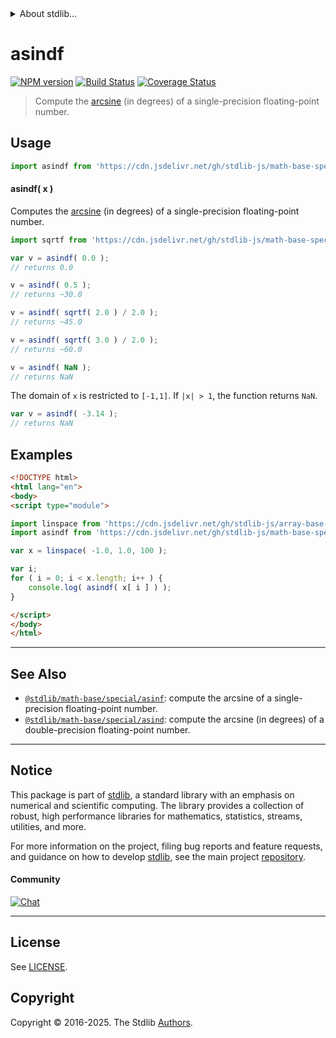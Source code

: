<!--

@license Apache-2.0

Copyright (c) 2024 The Stdlib Authors.

Licensed under the Apache License, Version 2.0 (the "License");
you may not use this file except in compliance with the License.
You may obtain a copy of the License at

   http://www.apache.org/licenses/LICENSE-2.0

Unless required by applicable law or agreed to in writing, software
distributed under the License is distributed on an "AS IS" BASIS,
WITHOUT WARRANTIES OR CONDITIONS OF ANY KIND, either express or implied.
See the License for the specific language governing permissions and
limitations under the License.

-->


<details>
  <summary>
    About stdlib...
  </summary>
  <p>We believe in a future in which the web is a preferred environment for numerical computation. To help realize this future, we've built stdlib. stdlib is a standard library, with an emphasis on numerical and scientific computation, written in JavaScript (and C) for execution in browsers and in Node.js.</p>
  <p>The library is fully decomposable, being architected in such a way that you can swap out and mix and match APIs and functionality to cater to your exact preferences and use cases.</p>
  <p>When you use stdlib, you can be absolutely certain that you are using the most thorough, rigorous, well-written, studied, documented, tested, measured, and high-quality code out there.</p>
  <p>To join us in bringing numerical computing to the web, get started by checking us out on <a href="https://github.com/stdlib-js/stdlib">GitHub</a>, and please consider <a href="https://opencollective.com/stdlib">financially supporting stdlib</a>. We greatly appreciate your continued support!</p>
</details>

# asindf

[![NPM version][npm-image]][npm-url] [![Build Status][test-image]][test-url] [![Coverage Status][coverage-image]][coverage-url] <!-- [![dependencies][dependencies-image]][dependencies-url] -->

> Compute the [arcsine][arcsine] (in degrees) of a single-precision floating-point number.



<section class="usage">

## Usage

```javascript
import asindf from 'https://cdn.jsdelivr.net/gh/stdlib-js/math-base-special-asindf@esm/index.mjs';
```

#### asindf( x )

Computes the [arcsine][arcsine] (in degrees) of a single-precision floating-point number.

```javascript
import sqrtf from 'https://cdn.jsdelivr.net/gh/stdlib-js/math-base-special-sqrtf@esm/index.mjs';

var v = asindf( 0.0 );
// returns 0.0

v = asindf( 0.5 );
// returns ~30.0

v = asindf( sqrtf( 2.0 ) / 2.0 );
// returns ~45.0

v = asindf( sqrtf( 3.0 ) / 2.0 );
// returns ~60.0

v = asindf( NaN );
// returns NaN
```

The domain of `x` is restricted to `[-1,1]`. If `|x| > 1`, the function returns `NaN`.

```javascript
var v = asindf( -3.14 );
// returns NaN
```

</section>

<!-- /.usage -->

<section class="examples">

## Examples

<!-- eslint no-undef: "error" -->

```html
<!DOCTYPE html>
<html lang="en">
<body>
<script type="module">

import linspace from 'https://cdn.jsdelivr.net/gh/stdlib-js/array-base-linspace@esm/index.mjs';
import asindf from 'https://cdn.jsdelivr.net/gh/stdlib-js/math-base-special-asindf@esm/index.mjs';

var x = linspace( -1.0, 1.0, 100 );

var i;
for ( i = 0; i < x.length; i++ ) {
    console.log( asindf( x[ i ] ) );
}

</script>
</body>
</html>
```

</section>

<!-- /.examples -->

<!-- C interface documentation. -->



<!-- Section for related `stdlib` packages. Do not manually edit this section, as it is automatically populated. -->

<section class="related">

* * *

## See Also

-   <span class="package-name">[`@stdlib/math-base/special/asinf`][@stdlib/math/base/special/asinf]</span><span class="delimiter">: </span><span class="description">compute the arcsine of a single-precision floating-point number.</span>
-   <span class="package-name">[`@stdlib/math-base/special/asind`][@stdlib/math/base/special/asind]</span><span class="delimiter">: </span><span class="description">compute the arcsine (in degrees) of a double-precision floating-point number.</span>

</section>

<!-- /.related -->

<!-- Section for all links. Make sure to keep an empty line after the `section` element and another before the `/section` close. -->


<section class="main-repo" >

* * *

## Notice

This package is part of [stdlib][stdlib], a standard library with an emphasis on numerical and scientific computing. The library provides a collection of robust, high performance libraries for mathematics, statistics, streams, utilities, and more.

For more information on the project, filing bug reports and feature requests, and guidance on how to develop [stdlib][stdlib], see the main project [repository][stdlib].

#### Community

[![Chat][chat-image]][chat-url]

---

## License

See [LICENSE][stdlib-license].


## Copyright

Copyright &copy; 2016-2025. The Stdlib [Authors][stdlib-authors].

</section>

<!-- /.stdlib -->

<!-- Section for all links. Make sure to keep an empty line after the `section` element and another before the `/section` close. -->

<section class="links">

[npm-image]: http://img.shields.io/npm/v/@stdlib/math-base-special-asindf.svg
[npm-url]: https://npmjs.org/package/@stdlib/math-base-special-asindf

[test-image]: https://github.com/stdlib-js/math-base-special-asindf/actions/workflows/test.yml/badge.svg?branch=main
[test-url]: https://github.com/stdlib-js/math-base-special-asindf/actions/workflows/test.yml?query=branch:main

[coverage-image]: https://img.shields.io/codecov/c/github/stdlib-js/math-base-special-asindf/main.svg
[coverage-url]: https://codecov.io/github/stdlib-js/math-base-special-asindf?branch=main

<!--

[dependencies-image]: https://img.shields.io/david/stdlib-js/math-base-special-asindf.svg
[dependencies-url]: https://david-dm.org/stdlib-js/math-base-special-asindf/main

-->

[chat-image]: https://img.shields.io/gitter/room/stdlib-js/stdlib.svg
[chat-url]: https://app.gitter.im/#/room/#stdlib-js_stdlib:gitter.im

[stdlib]: https://github.com/stdlib-js/stdlib

[stdlib-authors]: https://github.com/stdlib-js/stdlib/graphs/contributors

[umd]: https://github.com/umdjs/umd
[es-module]: https://developer.mozilla.org/en-US/docs/Web/JavaScript/Guide/Modules

[deno-url]: https://github.com/stdlib-js/math-base-special-asindf/tree/deno
[deno-readme]: https://github.com/stdlib-js/math-base-special-asindf/blob/deno/README.md
[umd-url]: https://github.com/stdlib-js/math-base-special-asindf/tree/umd
[umd-readme]: https://github.com/stdlib-js/math-base-special-asindf/blob/umd/README.md
[esm-url]: https://github.com/stdlib-js/math-base-special-asindf/tree/esm
[esm-readme]: https://github.com/stdlib-js/math-base-special-asindf/blob/esm/README.md
[branches-url]: https://github.com/stdlib-js/math-base-special-asindf/blob/main/branches.md

[stdlib-license]: https://raw.githubusercontent.com/stdlib-js/math-base-special-asindf/main/LICENSE

[arcsine]: https://en.wikipedia.org/wiki/Inverse_trigonometric_functions

<!-- <related-links> -->

[@stdlib/math/base/special/asinf]: https://github.com/stdlib-js/math-base-special-asinf/tree/esm

[@stdlib/math/base/special/asind]: https://github.com/stdlib-js/math-base-special-asind/tree/esm

<!-- </related-links> -->

</section>

<!-- /.links -->
